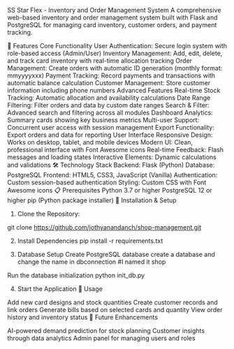 SS Star Flex - Inventory and Order Management System
A comprehensive web-based inventory and order management system built with Flask and PostgreSQL for managing card inventory, customer orders, and payment tracking.

🌟 Features
Core Functionality
User Authentication: Secure login system with role-based access (Admin/User)
Inventory Management: Add, edit, delete, and track card inventory with real-time allocation tracking
Order Management: Create orders with automatic ID generation (monthly format: mmyyyyxxx)
Payment Tracking: Record payments and transactions with automatic balance calculation
Customer Management: Store customer information including phone numbers
Advanced Features
Real-time Stock Tracking: Automatic allocation and availability calculations
Date Range Filtering: Filter orders and data by custom date ranges
Search & Filter: Advanced search and filtering across all modules
Dashboard Analytics: Summary cards showing key business metrics
Multi-user Support: Concurrent user access with session management
Export Functionality: Export orders and data for reporting
User Interface
Responsive Design: Works on desktop, tablet, and mobile devices
Modern UI: Clean, professional interface with Font Awesome icons
Real-time Feedback: Flash messages and loading states
Interactive Elements: Dynamic calculations and validations
🛠️ Technology Stack
Backend: Flask (Python)
Database: PostgreSQL
Frontend: HTML5, CSS3, JavaScript (Vanilla)
Authentication: Custom session-based authentication
Styling: Custom CSS with Font Awesome icons
📋 Prerequisites
Python 3.7 or higher
PostgreSQL 12 or higher
pip (Python package installer)
🚀 Installation & Setup
1. Clone the Repository:

git clone https://github.com/jothyanandanch/shop-management.git

2. Install Dependencies
pip install -r requirements.txt

3. Database Setup
Create PostgreSQL database create a database and change the name in dbconnection #I named it shop

Run the database initialization python init_db.py

4. Start the Application
📌 Usage

Add new card designs and stock quantities
Create customer records and link orders
Generate bills based on selected cards and quantity
View order history and inventory status
🧠 Future Enhancements

AI-powered demand prediction for stock planning
Customer insights through data analytics
Admin panel for managing users and roles

